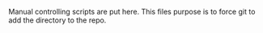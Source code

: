 Manual controlling scripts are put here. This files purpose is to force git to add the directory to the repo.